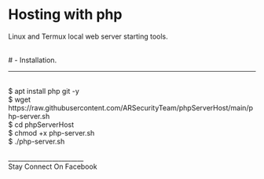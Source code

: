 <h1> Hosting with php </h1>
<p> Linux and Termux local web server starting tools. </p>
<br>
# - Installation.

________________________
<br>
$ apt install php git -y <br>
$ wget https://raw.githubusercontent.com/ARSecurityTeam/phpServerHost/main/php-server.sh <br>
$ cd phpServerHost <br>
$ chmod +x php-server.sh <br>
$ ./php-server.sh <br>
<br>
________________________
<br>
<a align="centet" href="www.facebook.com" style="text-decoration:none">Stay Connect On Facebook </a>
